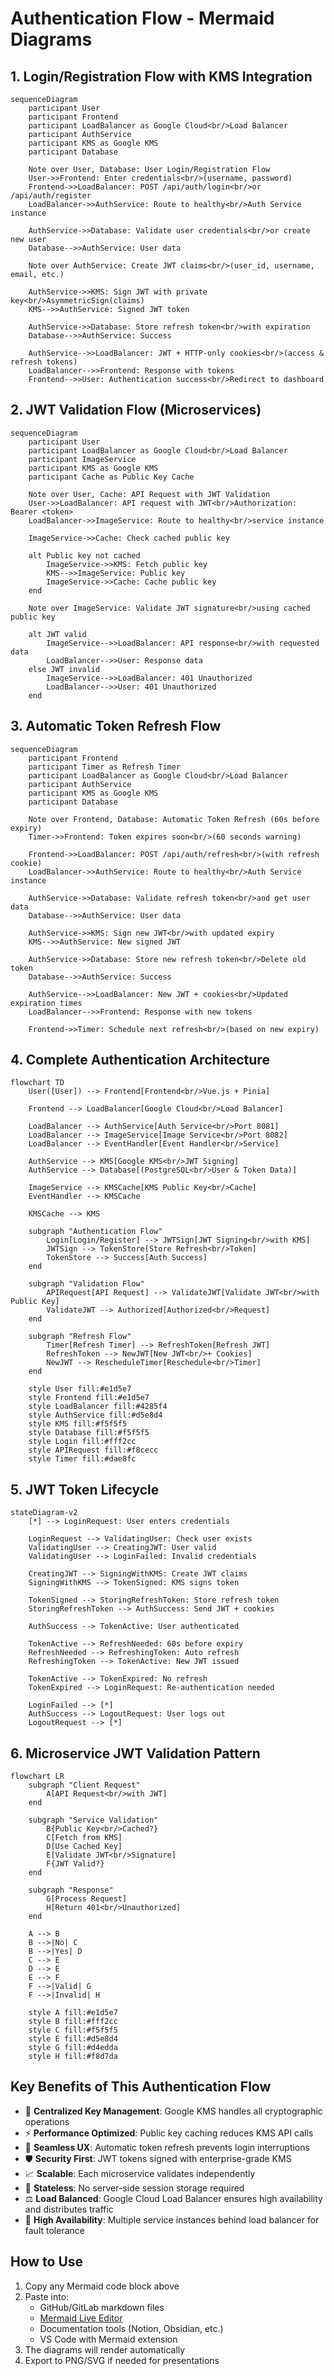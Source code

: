 # Authentication Flow - Mermaid Diagrams

## 1. Login/Registration Flow with KMS Integration

```mermaid
sequenceDiagram
    participant User
    participant Frontend
    participant LoadBalancer as Google Cloud<br/>Load Balancer
    participant AuthService
    participant KMS as Google KMS
    participant Database

    Note over User, Database: User Login/Registration Flow
    User->>Frontend: Enter credentials<br/>(username, password)
    Frontend->>LoadBalancer: POST /api/auth/login<br/>or /api/auth/register
    LoadBalancer->>AuthService: Route to healthy<br/>Auth Service instance
    
    AuthService->>Database: Validate user credentials<br/>or create new user
    Database-->>AuthService: User data
    
    Note over AuthService: Create JWT claims<br/>(user_id, username, email, etc.)
    
    AuthService->>KMS: Sign JWT with private key<br/>AsymmetricSign(claims)
    KMS-->>AuthService: Signed JWT token
    
    AuthService->>Database: Store refresh token<br/>with expiration
    Database-->>AuthService: Success
    
    AuthService-->>LoadBalancer: JWT + HTTP-only cookies<br/>(access & refresh tokens)
    LoadBalancer-->>Frontend: Response with tokens
    Frontend-->>User: Authentication success<br/>Redirect to dashboard
```

## 2. JWT Validation Flow (Microservices)

```mermaid
sequenceDiagram
    participant User
    participant LoadBalancer as Google Cloud<br/>Load Balancer
    participant ImageService
    participant KMS as Google KMS
    participant Cache as Public Key Cache

    Note over User, Cache: API Request with JWT Validation
    User->>LoadBalancer: API request with JWT<br/>Authorization: Bearer <token>
    LoadBalancer->>ImageService: Route to healthy<br/>service instance
    
    ImageService->>Cache: Check cached public key
    
    alt Public key not cached
        ImageService->>KMS: Fetch public key
        KMS-->>ImageService: Public key
        ImageService->>Cache: Cache public key
    end
    
    Note over ImageService: Validate JWT signature<br/>using cached public key
    
    alt JWT valid
        ImageService-->>LoadBalancer: API response<br/>with requested data
        LoadBalancer-->>User: Response data
    else JWT invalid
        ImageService-->>LoadBalancer: 401 Unauthorized
        LoadBalancer-->>User: 401 Unauthorized
    end
```

## 3. Automatic Token Refresh Flow

```mermaid
sequenceDiagram
    participant Frontend
    participant Timer as Refresh Timer
    participant LoadBalancer as Google Cloud<br/>Load Balancer
    participant AuthService
    participant KMS as Google KMS
    participant Database

    Note over Frontend, Database: Automatic Token Refresh (60s before expiry)
    Timer->>Frontend: Token expires soon<br/>(60 seconds warning)
    
    Frontend->>LoadBalancer: POST /api/auth/refresh<br/>(with refresh cookie)
    LoadBalancer->>AuthService: Route to healthy<br/>Auth Service instance
    
    AuthService->>Database: Validate refresh token<br/>and get user data
    Database-->>AuthService: User data
    
    AuthService->>KMS: Sign new JWT<br/>with updated expiry
    KMS-->>AuthService: New signed JWT
    
    AuthService->>Database: Store new refresh token<br/>Delete old token
    Database-->>AuthService: Success
    
    AuthService-->>LoadBalancer: New JWT + cookies<br/>Updated expiration times
    LoadBalancer-->>Frontend: Response with new tokens
    
    Frontend->>Timer: Schedule next refresh<br/>(based on new expiry)
```

## 4. Complete Authentication Architecture

```mermaid
flowchart TD
    User([User]) --> Frontend[Frontend<br/>Vue.js + Pinia]
    
    Frontend --> LoadBalancer[Google Cloud<br/>Load Balancer]
    
    LoadBalancer --> AuthService[Auth Service<br/>Port 8081]
    LoadBalancer --> ImageService[Image Service<br/>Port 8082]
    LoadBalancer --> EventHandler[Event Handler<br/>Service]
    
    AuthService --> KMS[Google KMS<br/>JWT Signing]
    AuthService --> Database[(PostgreSQL<br/>User & Token Data)]
    
    ImageService --> KMSCache[KMS Public Key<br/>Cache]
    EventHandler --> KMSCache
    
    KMSCache --> KMS
    
    subgraph "Authentication Flow"
        Login[Login/Register] --> JWTSign[JWT Signing<br/>with KMS]
        JWTSign --> TokenStore[Store Refresh<br/>Token]
        TokenStore --> Success[Auth Success]
    end
    
    subgraph "Validation Flow"
        APIRequest[API Request] --> ValidateJWT[Validate JWT<br/>with Public Key]
        ValidateJWT --> Authorized[Authorized<br/>Request]
    end
    
    subgraph "Refresh Flow"
        Timer[Refresh Timer] --> RefreshToken[Refresh JWT]
        RefreshToken --> NewJWT[New JWT<br/>+ Cookies]
        NewJWT --> RescheduleTimer[Reschedule<br/>Timer]
    end
    
    style User fill:#e1d5e7
    style Frontend fill:#e1d5e7
    style LoadBalancer fill:#4285f4
    style AuthService fill:#d5e8d4
    style KMS fill:#f5f5f5
    style Database fill:#f5f5f5
    style Login fill:#fff2cc
    style APIRequest fill:#f8cecc
    style Timer fill:#dae8fc
```

## 5. JWT Token Lifecycle

```mermaid
stateDiagram-v2
    [*] --> LoginRequest: User enters credentials
    
    LoginRequest --> ValidatingUser: Check user exists
    ValidatingUser --> CreatingJWT: User valid
    ValidatingUser --> LoginFailed: Invalid credentials
    
    CreatingJWT --> SigningWithKMS: Create JWT claims
    SigningWithKMS --> TokenSigned: KMS signs token
    
    TokenSigned --> StoringRefreshToken: Store refresh token
    StoringRefreshToken --> AuthSuccess: Send JWT + cookies
    
    AuthSuccess --> TokenActive: User authenticated
    
    TokenActive --> RefreshNeeded: 60s before expiry
    RefreshNeeded --> RefreshingToken: Auto refresh
    RefreshingToken --> TokenActive: New JWT issued
    
    TokenActive --> TokenExpired: No refresh
    TokenExpired --> LoginRequest: Re-authentication needed
    
    LoginFailed --> [*]
    AuthSuccess --> LogoutRequest: User logs out
    LogoutRequest --> [*]
```

## 6. Microservice JWT Validation Pattern

```mermaid
flowchart LR
    subgraph "Client Request"
        A[API Request<br/>with JWT]
    end
    
    subgraph "Service Validation"
        B{Public Key<br/>Cached?}
        C[Fetch from KMS]
        D[Use Cached Key]
        E[Validate JWT<br/>Signature]
        F{JWT Valid?}
    end
    
    subgraph "Response"
        G[Process Request]
        H[Return 401<br/>Unauthorized]
    end
    
    A --> B
    B -->|No| C
    B -->|Yes| D
    C --> E
    D --> E
    E --> F
    F -->|Valid| G
    F -->|Invalid| H
    
    style A fill:#e1d5e7
    style B fill:#fff2cc
    style C fill:#f5f5f5
    style E fill:#d5e8d4
    style G fill:#d4edda
    style H fill:#f8d7da
```

## Key Benefits of This Authentication Flow

- 🔐 **Centralized Key Management**: Google KMS handles all cryptographic operations
- ⚡ **Performance Optimized**: Public key caching reduces KMS API calls
- 🔄 **Seamless UX**: Automatic token refresh prevents login interruptions
- 🛡️ **Security First**: JWT tokens signed with enterprise-grade KMS
- 📈 **Scalable**: Each microservice validates independently
- 🎯 **Stateless**: No server-side session storage required
- ⚖️ **Load Balanced**: Google Cloud Load Balancer ensures high availability and distributes traffic
- 🚀 **High Availability**: Multiple service instances behind load balancer for fault tolerance

## How to Use

1. Copy any Mermaid code block above
2. Paste into:
   - GitHub/GitLab markdown files
   - [Mermaid Live Editor](https://mermaid.live)
   - Documentation tools (Notion, Obsidian, etc.)
   - VS Code with Mermaid extension
3. The diagrams will render automatically
4. Export to PNG/SVG if needed for presentations
